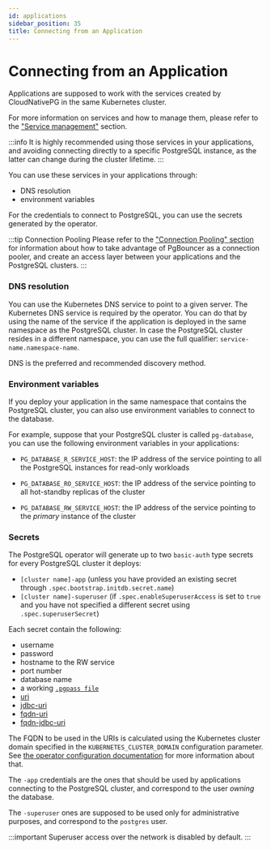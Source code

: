 ```yaml
---
id: applications
sidebar_position: 35
title: Connecting from an Application
---
```


# Connecting from an Application
<!-- SPDX-License-Identifier: CC-BY-4.0 -->

Applications are supposed to work with the services created by CloudNativePG
in the same Kubernetes cluster.

For more information on services and how to manage them, please refer to the
["Service management"](service_management.md) section.

:::info
    It is highly recommended using those services in your applications,
    and avoiding connecting directly to a specific PostgreSQL instance, as the latter
    can change during the cluster lifetime.
:::

You can use these services in your applications through:

* DNS resolution
* environment variables

For the credentials to connect to PostgreSQL, you can
use the secrets generated by the operator.

:::tip Connection Pooling
    Please refer to the ["Connection Pooling" section](connection_pooling.md) for
    information about how to take advantage of PgBouncer as a connection pooler,
    and create an access layer between your applications and the PostgreSQL clusters.
:::

### DNS resolution

You can use the Kubernetes DNS service to point to a given server.
The Kubernetes DNS service is required by the operator.
You can do that by using the name of the service if the application is
deployed in the same namespace as the PostgreSQL cluster.
In case the PostgreSQL cluster resides in a different namespace, you can use the
full qualifier: `service-name.namespace-name`.

DNS is the preferred and recommended discovery method.

### Environment variables

If you deploy your application in the same namespace that contains the
PostgreSQL cluster, you can also use environment variables to connect to the database.

For example, suppose that your PostgreSQL cluster is called `pg-database`,
you can use the following environment variables in your applications:

* `PG_DATABASE_R_SERVICE_HOST`: the IP address of the service
  pointing to all the PostgreSQL instances for read-only workloads

* `PG_DATABASE_RO_SERVICE_HOST`: the IP address of the
  service pointing to all hot-standby replicas of the cluster

* `PG_DATABASE_RW_SERVICE_HOST`: the IP address of the
  service pointing to the *primary* instance of the cluster

### Secrets

The PostgreSQL operator will generate up to two `basic-auth` type secrets for
every PostgreSQL cluster it deploys:

* `[cluster name]-app` (unless you have provided an existing secret through `.spec.bootstrap.initdb.secret.name`)
* `[cluster name]-superuser` (if `.spec.enableSuperuserAccess` is set to `true`
  and you have not specified a different secret using `.spec.superuserSecret`)

Each secret contain the following:

* username
* password
* hostname to the RW service
* port number
* database name
* a working [`.pgpass file`](https://www.postgresql.org/docs/current/libpq-pgpass.html)
* [uri](https://www.postgresql.org/docs/current/libpq-connect.html#LIBPQ-CONNSTRING)
* [jdbc-uri](https://jdbc.postgresql.org/documentation/use/#connecting-to-the-database)
* [fqdn-uri](https://www.postgresql.org/docs/current/libpq-connect.html#LIBPQ-CONNSTRING)
* [fqdn-jdbc-uri](https://jdbc.postgresql.org/documentation/use/#connecting-to-the-database)

The FQDN to be used in the URIs is calculated using the Kubernetes cluster
domain specified in the `KUBERNETES_CLUSTER_DOMAIN` configuration parameter.
See [the operator configuration documentation](operator_conf.md) for more information
about that.

The `-app` credentials are the ones that should be used by applications
connecting to the PostgreSQL cluster, and correspond to the user *owning* the
database.

The `-superuser` ones are supposed to be used only for administrative purposes,
and correspond to the `postgres` user.

:::important
    Superuser access over the network is disabled by default.
:::
